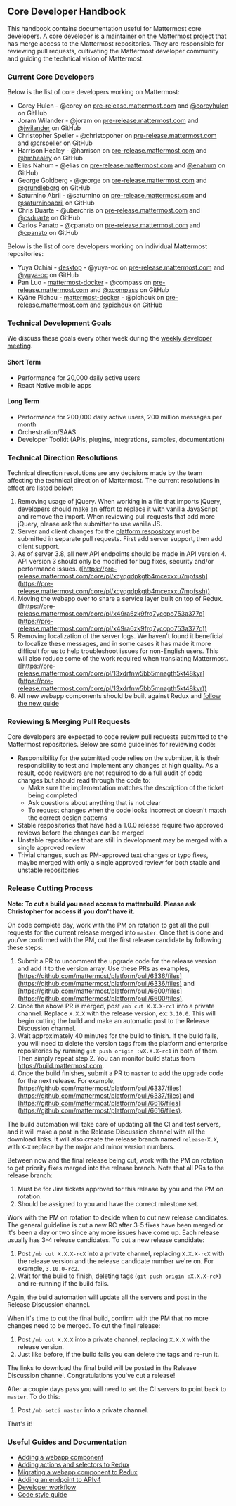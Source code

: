 Core Developer Handbook
-----------------------------

This handbook contains documentation useful for Mattermost core developers. A core developer is
a maintainer on the [Mattermost project](https://github.com/mattermost) that has merge access to the Mattermost repositories. They are responsible for reviewing pull requests, cultivating the Mattermost developer community and guiding the technical vision of Mattermost.

### Current Core Developers ###

Below is the list of core developers working on Mattermost:
- Corey Hulen - @corey on [pre-release.mattermost.com](https://pre-release.mattermost.com/) and [@coreyhulen](https://github.com/coreyhulen) on GitHub
- Joram Wilander - @joram on [pre-release.mattermost.com](https://pre-release.mattermost.com/) and [@jwilander](https://github.com/jwilander) on GitHub
- Christopher Speller - @christopoher on [pre-release.mattermost.com](https://pre-release.mattermost.com/) and [@crspeller](https://github.com/crspeller) on GitHub
- Harrison Healey - @harrison on [pre-release.mattermost.com](https://pre-release.mattermost.com/) and [@hmhealey](https://github.com/hmhealey) on GitHub
- Elias Nahum - @elias on [pre-release.mattermost.com](https://pre-release.mattermost.com/) and [@enahum](https://github.com/enahum) on GitHub
- George Goldberg - @george on [pre-release.mattermost.com](https://pre-release.mattermost.com/) and [@grundleborg](https://github.com/grundleborg) on GitHub
- Saturnino Abril - @saturnino on [pre-release.mattermost.com](https://pre-release.mattermost.com/) and [@saturninoabril](https://github.com/saturninoabril) on GitHub
- Chris Duarte - @uberchris on [pre-release.mattermost.com](https://pre-release.mattermost.com/) and [@csduarte](https://github.com/csduarte) on GitHub
- Carlos Panato - @cpanato on [pre-release.mattermost.com](https://pre-release.mattermost.com/) and [@cpanato](https://github.com/cpanato) on GitHub

Below is the list of core developers working on individual Mattermost repositories:
- Yuya Ochiai - [desktop](https://github.com/mattermost/desktop) - @yuya-oc on [pre-release.mattermost.com](https://pre-release.mattermost.com/) and [@yuya-oc](https://github.com/yuya-oc) on GitHub
- Pan Luo - [mattermost-docker](https://github.com/mattermost/mattermost-docker) - @compass on [pre-release.mattermost.com](https://pre-release.mattermost.com/) and [@xcompass](https://github.com/xcompass) on GitHub
- Kyâne Pichou - [mattermost-docker](https://github.com/mattermost/mattermost-docker) - @pichouk on [pre-release.mattermost.com](https://pre-release.mattermost.com/) and [@pichouk](https://github.com/pichouk) on GitHub

### Technical Development Goals ###

We discuss these goals every other week during the [weekly developer meeting](https://docs.mattermost.com/process/training.html#developer-meeting).

#### Short Term ####
- Performance for 20,000 daily active users
- React Native mobile apps

#### Long Term ####
- Performance for 200,000 daily active users, 200 million messages per month
- Orchestration/SAAS
- Developer Toolkit (APIs, plugins, integrations, samples, documentation)

### Technical Direction Resolutions ###

Technical direction resolutions are any decisions made by the team affecting the technical direction of Mattermost. The current resolutions in effect are listed below:

1. Removing usage of jQuery. When working in a file that imports jQuery, developers should make an effort to replace it with vanilla JavaScript and remove the import. When reviewing pull requests that add more jQuery, please ask the submitter to use vanilla JS.
2. Server and client changes for the [platform respository](https://github.com/mattermost/platform) must be submitted in separate pull requests. First add server support, then add client support.
3. As of server 3.8, all new API endpoints should be made in API version 4. API version 3 should only be modified for bug fixes, security and/or performance issues. ([https://pre-release.mattermost.com/core/pl/xcyqqdpkgtb4mcexxxu7mpfssh](https://pre-release.mattermost.com/core/pl/xcyqqdpkgtb4mcexxxu7mpfssh))
4. Moving the webapp over to share a service layer built on top of Redux. ([https://pre-release.mattermost.com/core/pl/x49ra6zk9frq7yccpo753a377o](https://pre-release.mattermost.com/core/pl/x49ra6zk9frq7yccpo753a377o))
5. Removing localization of the server logs. We haven't found it beneficial to localize these messages, and in some cases it has made it more difficult for us to help troubleshoot issues for non-English users. This will also reduce some of the work required when translating Mattermost. ([https://pre-release.mattermost.com/core/pl/13xdrfnw5bb5mnagth5kt48kyr](https://pre-release.mattermost.com/core/pl/13xdrfnw5bb5mnagth5kt48kyr))
6. All new webapp components should be built against Redux and [follow the new guide](https://docs.mattermost.com/developer/webapp-component.html)

### Reviewing & Merging Pull Requests ###

Core developers are expected to code review pull requests submitted to the Mattermost repositories. Below are some guidelines for reviewing code:

- Responsibility for the submitted code relies on the submitter, it is their responsibility to test and implement any changes at high quality. As a result, code reviewers are not required to do a full audit of code changes but should read through the code to:
  - Make sure the implementation matches the description of the ticket being completed
  - Ask questions about anything that is not clear
  - To request changes when the code looks incorrect or doesn't match the correct design patterns
- Stable respositories that have had a 1.0.0 release require two approved reviews before the changes can be merged
- Unstable repositories that are still in development may be merged with a single approved review
- Trivial changes, such as PM-approved text changes or typo fixes, maybe merged with only a single approved review for both stable and unstable repositories

### Release Cutting Process ###

**Note: To cut a build you need access to matterbuild. Please ask Christopher for access if you don't have it.**

On code complete day, work with the PM on rotation to get all the pull requests for the current release merged into `master`. Once that is done and you've confirmed with the PM, cut the first release candidate by following these steps:

1. Submit a PR to uncomment the upgrade code for the release version and add it to the version array. Use these PRs as examples, [https://github.com/mattermost/platform/pull/6336/files](https://github.com/mattermost/platform/pull/6336/files) and [https://github.com/mattermost/platform/pull/6600/files](https://github.com/mattermost/platform/pull/6600/files).
2. Once the above PR is merged, post `/mb cut X.X.X-rc1` into a private channel. Replace `X.X.X` with the release version, ex: `3.10.0`. This will begin cutting the build and make an automatic post to the Release Discussion channel.
3. Wait approximately 40 minutes for the build to finish. If the build fails, you will need to delete the version tags from the platform and enterprise repositories by running `git push origin :vX.X.X-rc1` in both of them. Then simply repeat step 2. You can monitor build status from https://build.mattermost.com.
4. Once the build finishes, submit a PR to `master` to add the upgrade code for the next release. For example, [https://github.com/mattermost/platform/pull/6337/files](https://github.com/mattermost/platform/pull/6337/files) and [https://github.com/mattermost/platform/pull/6616/files](https://github.com/mattermost/platform/pull/6616/files).

The build automation will take care of updating all the CI and test servers, and it will make a post in the Release Discussion channel with all the download links. It will also create the release branch named `release-X.X`, with `X-X` replace by the major and minor version numbers.

Between now and the final release being cut, work with the PM on rotation to get priority fixes merged into the release branch. Note that all PRs to the release branch:

1. Must be for Jira tickets approved for this release by you and the PM on rotation.
2. Should be assigned to you and have the correct milestone set.

Work with the PM on rotation to decide when to cut new release candidates. The general guideline is cut a new RC after 3-5 fixes have been merged or it's been a day or two since any more issues have come up. Each release usually has 3-4 release candidates. To cut a new release candidate:

1. Post `/mb cut X.X.X-rcX` into a private channel, replacing `X.X.X-rcX` with the release version and the release candidate number we're on. For example, `3.10.0-rc2`.
2. Wait for the build to finish, deleting tags  (`git push origin :X.X.X-rcX`) and re-running if the build fails.

Again, the build automation will update all the servers and post in the Release Discussion channel.

When it's time to cut the final build, confirm with the PM that no more changes need to be merged. To cut the final release:

1. Post `/mb cut X.X.X` into a private channel, replacing `X.X.X` with the release version.
2. Just like before, if the build fails you can delete the tags and re-run it.

The links to download the final build will be posted in the Release Discussion channel. Congratulations you've cut a release!

After a couple days pass you will need to set the CI servers to point back to `master`. To do this:

1. Post `/mb setci master` into a private channel.

That's it!

### Useful Guides and Documentation ###
- [Adding a webapp component](https://docs.mattermost.com/developer/webapp-component.html)
- [Adding actions and selectors to Redux](https://docs.mattermost.com/developer/redux.html)
- [Migrating a webapp component to Redux](https://docs.mattermost.com/developer/webapp-to-redux.html)
- [Adding an endpoint to APIv4](https://docs.mattermost.com/developer/api4.html)
- [Developer workflow](https://docs.mattermost.com/developer/developer-flow.html)
- [Code style guide](https://docs.mattermost.com/developer/style-guide.html)
